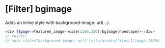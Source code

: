 # [Filter] bgimage

Adds an inline style with background-image: url(...).

```php
<div {$page->featured_image->size(1180,320)|bgimage|noescape}></div>
// result:
// <div style="background-image: url('/site/assets/files/1/image.1180x320.jpg')"></div>
```